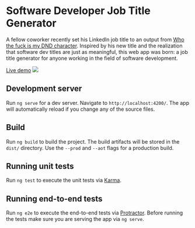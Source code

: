 # Software Developer Job Title Generator

A fellow coworker recently set his LinkedIn job title to an output from [Who the fuck is my DND character](http://whothefuckismydndcharacter.com/). Inspired by his new title and the realization that software dev titles are just as meaningful, this web app was born: a job title generator for anyone working in the field of software development.

[Live demo](https://infinitewarp.com/title-generator/)
[![](https://i.imgur.com/Htqjv7Q.png)](https://infinitewarp.com/title-generator/)

## Development server

Run `ng serve` for a dev server. Navigate to `http://localhost:4200/`. The app will automatically reload if you change any of the source files.

## Build

Run `ng build` to build the project. The build artifacts will be stored in the `dist/` directory. Use the `--prod` and `--aot` flags for a production build.

## Running unit tests

Run `ng test` to execute the unit tests via [Karma](https://karma-runner.github.io).

## Running end-to-end tests

Run `ng e2e` to execute the end-to-end tests via [Protractor](http://www.protractortest.org/).
Before running the tests make sure you are serving the app via `ng serve`.
